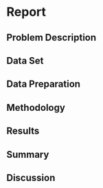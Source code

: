 # Report

## Problem Description

## Data Set

## Data Preparation

## Methodology

## Results

## Summary

## Discussion
